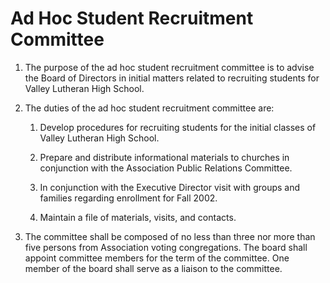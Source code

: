 # Ad Hoc Student Recruitment Committee

1. The purpose of the ad hoc student recruitment committee is to advise the Board of Directors in initial matters related to recruiting students for Valley Lutheran High School. 

1. The duties of the ad hoc student recruitment committee are: 

    1. Develop procedures for recruiting students for the initial classes of Valley Lutheran High School. 

    1. Prepare and distribute informational materials to churches in conjunction with the Association Public Relations Committee. 

    1. In conjunction with the Executive Director visit with groups and families regarding enrollment for Fall 2002. 

    1. Maintain a file of materials, visits, and contacts. 

1. The committee shall be composed of no less than three nor more than five persons from Association voting congregations. The board shall appoint committee members for the term of the committee. One member of the board shall serve as a liaison to the committee.
